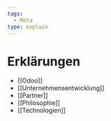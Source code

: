 ```yaml
---
tags:
  - Meta
type: explain
---
```

# Erklärungen

* [[Odoo]]
* [[Unternehmensentwicklung]]
* [[Partner]]
* [[Philosophie]]
* [[Technologien]]